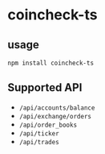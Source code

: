 # coincheck-ts

## usage
`npm install coincheck-ts`

## Supported API
- `/api/accounts/balance`
- `/api/exchange/orders`
- `/api/order_books`
- `/api/ticker`
- `/api/trades`

